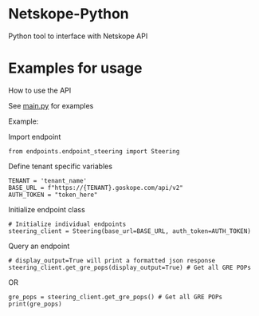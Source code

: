 # Netskope-Python
Python tool to interface with Netskope API

# Examples for usage
How to use the API

See [main.py](https://github.com/ChubbsPeterson/Netskope-Python/blob/main/main.py) for examples

Example:

Import endpoint
```
from endpoints.endpoint_steering import Steering
```
Define tenant specific variables
```
TENANT = 'tenant_name'
BASE_URL = f"https://{TENANT}.goskope.com/api/v2" 
AUTH_TOKEN = "token_here"
```
Initialize endpoint class
```
# Initialize individual endpoints
steering_client = Steering(base_url=BASE_URL, auth_token=AUTH_TOKEN)
```
Query an endpoint
```
# display_output=True will print a formatted json response
steering_client.get_gre_pops(display_output=True) # Get all GRE POPs
```
OR
```
gre_pops = steering_client.get_gre_pops() # Get all GRE POPs
print(gre_pops)
```